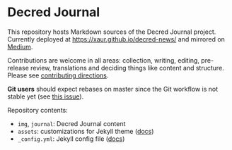 # Decred Journal

This repository hosts Markdown sources of the Decred Journal project. Currently deployed at https://xaur.github.io/decred-news/ and mirrored on [Medium](https://medium.com/decred/journals/home).

Contributions are welcome in all areas: collection, writing, editing, pre-release review, translations and deciding things like content and structure. Please see [contributing directions](https://github.com/xaur/decred-news/blob/docs/contributing.md).

**Git users** should expect rebases on master since the Git workflow is not stable yet (see [this issue](https://github.com/xaur/decred-news/issues/25)).

Repository contents:

* `img`, `journal`: Decred Journal content
* `assets`: customizations for Jekyll theme ([docs](https://help.github.com/articles/customizing-css-and-html-in-your-jekyll-theme/))
* `_config.yml`: Jekyll config file ([docs](https://jekyllrb.com/docs/configuration/))
